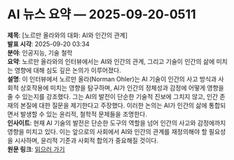 # AI 뉴스 요약 — 2025-09-20-0511

**제목**: [노르만 올라와의 대화: AI와 인간의 관계]  
**발표 시각**: 2025-09-20 03:34  
**분야**: 인공지능, 기술 철학  
**요약**: 노르만 올라와의 인터뷰에서는 AI와 인간의 관계, 그리고 기술이 인간의 삶에 미치는 영향에 대해 심도 깊은 논의가 이루어졌다.  
**설명**: 이 인터뷰에서 노르만 올라(Norman Ohler)는 AI 기술이 인간의 사고 방식과 사회적 상호작용에 미치는 영향을 탐구하며, AI가 인간의 정체성과 감정에 어떻게 영향을 줄 수 있는지를 강조했다. 그는 AI의 발전이 단순한 기술적 진보에 그치지 않고, 인간 존재의 본질에 대한 질문을 제기한다고 주장했다. 이러한 논의는 AI가 인간의 삶에 통합되면서 발생할 수 있는 윤리적, 철학적 문제들을 조명한다.  
**인사이트**: 현재 AI 기술의 발전은 단순한 도구의 역할을 넘어 인간의 사고와 감정에까지 영향을 미치고 있다. 이는 앞으로의 사회에서 AI와 인간의 관계를 재정의해야 할 필요성을 시사하며, 윤리적 기준과 사회적 합의가 중요해질 것이다.  
**원문 링크**: [읽으러 가기](https://lexfridman.com/norman-ohler/?utm_source=rss&utm_medium=rss&utm_campaign=norman-ohler)